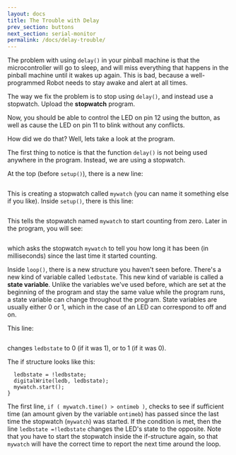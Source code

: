 ```yaml
---
layout: docs
title: The Trouble with Delay
prev_section: buttons
next_section: serial-monitor
permalink: /docs/delay-trouble/
---
```


The problem with using ```delay()``` in your pinball machine is that the
microcontroller will go to sleep, and will miss everything that
happens in the pinball machine until it wakes up again. This is bad,
because a well-programmed Robot needs to stay awake and alert at
all times.

The way we fix the problem is to stop using ```delay()```, and instead use a stopwatch. Upload the **stopwatch** program.

Now, you should be able to control the LED on pin 12 using the button, as well as cause the LED on pin 11 to blink without any conflicts.

How did we do that? Well, lets take a look at the program.

The first thing to notice is that the function ```delay()``` is not being
used anywhere in the program. Instead, we are using a stopwatch.

At the top (before ```setup()```), there is a new line:

```Pb_stopwatch mywatch;
```

This is creating a stopwatch called ```mywatch``` (you can name it
something else if you like). Inside ```setup()```, there is this line:

```mywatch.start();
```

This tells the stopwatch named ```mywatch``` to start counting from zero. Later in the program, you will see:

```mywatch.time()
```

which asks the stopwatch ```mywatch``` to tell you how long it has been (in milliseconds) since the last time it started counting.

Inside ```loop()```, there is a new structure you haven't seen before. There's a new kind of variable called ```ledbstate```. This new kind of variable is called a **state variable**. Unlike the variables we've used before, which are set at the beginning of the program and stay the same value while the program runs, a state variable can change throughout the program. State variables are usually either 0 or 1, which in the case of an LED can correspond to off and on. 

This line:

```ledbstate = !ledbstate;
```

changes ```ledbstate``` to 0 (if it was 1), or to 1 (if it was 0).

The if structure looks like this:

```if ( mywatch.time() > ontimeb ) {
  ledbstate = !ledbstate;
  digitalWrite(ledb, ledbstate);
  mywatch.start();
}
```

The first line, ```if ( mywatch.time() > ontimeb )```, checks to see if sufficient time (an amount given by the variable ```ontimeb```) has passed since the last time the stopwatch (```mywatch```) was started. If the condition is met, then the line ```ledbstate =!ledbstate``` changes the LED's state to the opposite. Note that you have to start the stopwatch inside the if-structure again, so that ```mywatch``` will have the correct time to report the next time around the loop. 
